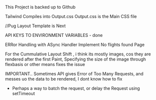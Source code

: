 This Project is backed up to Github

Tailwind Compiles into Output.css
Output.css is the Main CSS file

//Pug Layout Template is Next

API KEYS TO ENVIRONMENT VARIABLES - done

ERRor Handling with ASync Handler
Implement No flights found Page

For the Cummulative Layout Shift , i think its mostly images, cos they are rendered after the first Paint, Specifying the size
of the image through flexbasis or other means fixes the issue

IMPORTANT..
Sometimes API gives Error of Too Many Requests, and messes uo the data to be rendered, I dont know how to fix
- Perhaps  a way to batch the request, or delay the Request using setTimeout

